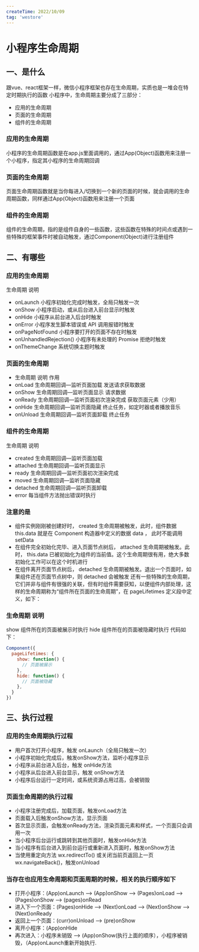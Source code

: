 ```yaml
---
createTime: 2022/10/09
tag: 'westore'
---
```

# 小程序生命周期

## 一、是什么

跟vue、react框架一样，微信小程序框架也存在生命周期，实质也是一堆会在特定时期执行的函数
小程序中，生命周期主要分成了三部分：

* 应用的生命周期
* 页面的生命周期
* 组件的生命周期

### 应用的生命周期

小程序的生命周期函数是在app.js里面调用的，通过App(Object)函数用来注册一个小程序，指定其小程序的生命周期回调

### 页面的生命周期

页面生命周期函数就是当你每进入/切换到一个新的页面的时候，就会调用的生命周期函数，同样通过App(Object)函数用来注册一个页面

### 组件的生命周期

组件的生命周期，指的是组件自身的一些函数，这些函数在特殊的时间点或遇到一些特殊的框架事件时被自动触发，通过Component(Object)进行注册组件

## 二、有哪些

### 应用的生命周期

生命周期 说明

* onLaunch 小程序初始化完成时触发，全局只触发一次
* onShow 小程序启动，或从后台进入前台显示时触发
* onHide 小程序从前台进入后台时触发
* onError 小程序发生脚本错误或 API 调用报错时触发
* onPageNotFound 小程序要打开的页面不存在时触发
* onUnhandledRejection() 小程序有未处理的 Promise 拒绝时触发
* onThemeChange 系统切换主题时触发

### 页面的生命周期

* 生命周期 说明 作用
* onLoad 生命周期回调—监听页面加载 发送请求获取数据
* onShow 生命周期回调—监听页面显示 请求数据
* onReady 生命周期回调—监听页面初次渲染完成 获取页面元素（少用）
* onHide 生命周期回调—监听页面隐藏 终止任务，如定时器或者播放音乐
* onUnload 生命周期回调—监听页面卸载 终止任务

### 组件的生命周期

生命周期 说明

* created 生命周期回调—监听页面加载
* attached 生命周期回调—监听页面显示
* ready 生命周期回调—监听页面初次渲染完成
* moved 生命周期回调—监听页面隐藏
* detached 生命周期回调—监听页面卸载
* error 每当组件方法抛出错误时执行

### 注意的是

* 组件实例刚刚被创建好时， created 生命周期被触发，此时，组件数据 this.data 就是在 Component 构造器中定义的数据 data ， 此时不能调用 setData
* 在组件完全初始化完毕、进入页面节点树后， attached 生命周期被触发。此时， this.data 已被初始化为组件的当前值。这个生命周期很有用，绝大多数初始化工作可以在这个时机进行
* 在组件离开页面节点树后， detached 生命周期被触发。退出一个页面时，如果组件还在页面节点树中，则 detached 会被触发
还有一些特殊的生命周期，它们并非与组件有很强的关联，但有时组件需要获知，以便组件内部处理，这样的生命周期称为“组件所在页面的生命周期”，在 pageLifetimes 定义段中定义，如下：

### 生命周期 说明

show 组件所在的页面被展示时执行
hide 组件所在的页面被隐藏时执行
代码如下：

```js
Component({
  pageLifetimes: {
    show: function() {
      // 页面被展示
    },
    hide: function() {
      // 页面被隐藏
    },
  }
})
```

## 三、执行过程

### 应⽤的⽣命周期执行过程

* ⽤户⾸次打开⼩程序，触发 onLaunch（全局只触发⼀次）
* ⼩程序初始化完成后，触发onShow⽅法，监听⼩程序显示
* ⼩程序从前台进⼊后台，触发 onHide⽅法
* ⼩程序从后台进⼊前台显示，触发 onShow⽅法
* ⼩程序后台运⾏⼀定时间，或系统资源占⽤过⾼，会被销毁

### ⻚⾯⽣命周期的执行过程

* ⼩程序注册完成后，加载⻚⾯，触发onLoad⽅法
* ⻚⾯载⼊后触发onShow⽅法，显示⻚⾯
* ⾸次显示⻚⾯，会触发onReady⽅法，渲染⻚⾯元素和样式，⼀个⻚⾯只会调⽤⼀次
* 当⼩程序后台运⾏或跳转到其他⻚⾯时，触发onHide⽅法
* 当⼩程序有后台进⼊到前台运⾏或重新进⼊⻚⾯时，触发onShow⽅法
* 当使⽤重定向⽅法 wx.redirectTo() 或关闭当前⻚返回上⼀⻚wx.navigateBack()，触发onUnload

### 当存在也应用生命周期和页面周期的时候，相关的执行顺序如下

* 打开小程序：(App)onLaunch --> (App)onShow --> (Pages)onLoad --> (Pages)onShow --> (pages)onRead
* 进入下一个页面：(Pages)onHide --> (Next)onLoad --> (Next)onShow --> (Next)onReady
* 返回上一个页面：(curr)onUnload --> (pre)onShow
* 离开小程序：(App)onHide
* 再次进入：小程序未销毁 --> (App)onShow(执行上面的顺序），小程序被销毁，（App)onLaunch重新开始执行.
